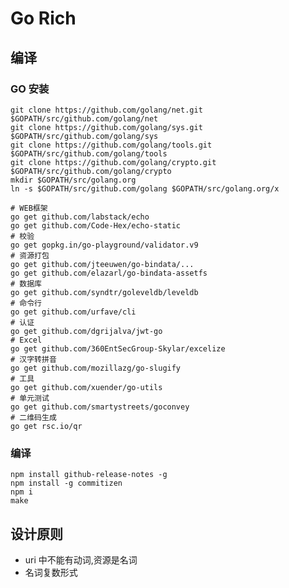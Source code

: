 # Go Rich

## 编译

### GO 安装

    git clone https://github.com/golang/net.git $GOPATH/src/github.com/golang/net
    git clone https://github.com/golang/sys.git $GOPATH/src/github.com/golang/sys
    git clone https://github.com/golang/tools.git $GOPATH/src/github.com/golang/tools
    git clone https://github.com/golang/crypto.git $GOPATH/src/github.com/golang/crypto
    mkdir $GOPATH/src/golang.org
    ln -s $GOPATH/src/github.com/golang $GOPATH/src/golang.org/x

    # WEB框架
    go get github.com/labstack/echo
    go get github.com/Code-Hex/echo-static
    # 校验
    go get gopkg.in/go-playground/validator.v9
    # 资源打包
    go get github.com/jteeuwen/go-bindata/...
    go get github.com/elazarl/go-bindata-assetfs
    # 数据库
    go get github.com/syndtr/goleveldb/leveldb
    # 命令行
    go get github.com/urfave/cli
    # 认证
    go get github.com/dgrijalva/jwt-go
    # Excel
    go get github.com/360EntSecGroup-Skylar/excelize
    # 汉字转拼音
    go get github.com/mozillazg/go-slugify
    # 工具
    go get github.com/xuender/go-utils
    # 单元测试
    go get github.com/smartystreets/goconvey
    # 二维码生成
    go get rsc.io/qr

### 编译

```shell
npm install github-release-notes -g
npm install -g commitizen
npm i
make
```

## 设计原则

-   uri 中不能有动词,资源是名词
-   名词复数形式
